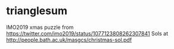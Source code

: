 # trianglesum
IMO2019 xmas puzzle from https://twitter.com/imo2019/status/1077123808262307841
Sols at http://people.bath.ac.uk/masgcs/christmas-sol.pdf
